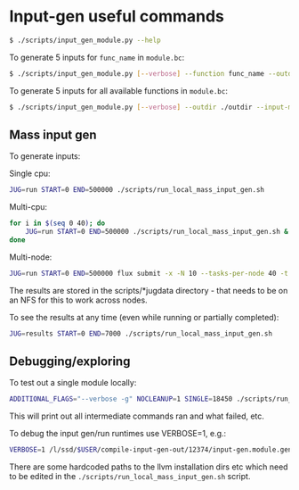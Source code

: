 # Input-gen useful commands

``` sh
$ ./scripts/input_gen_module.py --help
```

To generate 5 inputs for `func_name` in `module.bc`:
``` sh
$ ./scripts/input_gen_module.py [--verbose] --function func_name --outdir ./outdir --input-module module.bc
```

To generate 5 inputs for all available functions in `module.bc`:
``` sh
$ ./scripts/input_gen_module.py [--verbose] --outdir ./outdir --input-module module.bc --input-gen-num 5
```

## Mass input gen

To generate inputs:

Single cpu:
``` sh
JUG=run START=0 END=500000 ./scripts/run_local_mass_input_gen.sh
```

Multi-cpu:
``` sh
for i in $(seq 0 40); do
    JUG=run START=0 END=500000 ./scripts/run_local_mass_input_gen.sh &
done
```

Multi-node:
``` sh
JUG=run START=0 END=500000 flux submit -x -N 10 --tasks-per-node 40 -t 5h ./scripts/run_local_mass_input_gen.sh
```

The results are stored in the scripts/*jugdata directory - that needs to be on an NFS for this to work across nodes.

To see the results at any time (even while running or partially completed):
``` sh
JUG=results START=0 END=7000 ./scripts/run_local_mass_input_gen.sh
```

## Debugging/exploring

To test out a single module locally:
``` sh
ADDITIONAL_FLAGS="--verbose -g" NOCLEANUP=1 SINGLE=18450 ./scripts/run_local_mass_input_gen.sh
```

This will print out all intermediate commands ran and what failed, etc.

To debug the input gen/run runtimes use VERBOSE=1, e.g.:
``` sh
VERBOSE=1 /l/ssd/$USER/compile-input-gen-out/12374/input-gen.module.generate.a.out /l/ssd/$USER/compile-input-gen-out/12374/input-gen.32.inputs 3 4 _ZN25vnl_symmetric_eigensystemIdE5solveERK10vnl_vectorIdEPS2_ 32
```


There are some hardcoded paths to the llvm installation dirs etc which need to be edited in the `./scripts/run_local_mass_input_gen.sh` script.

